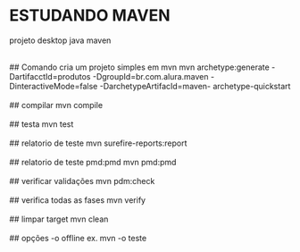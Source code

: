 # ESTUDANDO MAVEN
projeto desktop java maven

<br/>
## Comando cria um projeto simples em mvn
mvn archetype:generate -DartifacctId=produtos -DgroupId=br.com.alura.maven -DinteractiveMode=false -DarchetypeArtifacId=maven-
archetype-quickstart
<br/>
<br/>
## compilar
mvn compile
<br/>
<br/>
## testa
mvn test
<br/>
<br/>
## relatorio de teste
mvn surefire-reports:report
<br/>
<br/>
## relatorio de teste pmd:pmd
mvn pmd:pmd
<br/>
<br/>
## verificar validações
mvn pdm:check
<br/>
<br/>
## verifica todas as fases
mvn verify
<br/>
<br/>
## limpar target
mvn clean
<br/>
<br/>
## opções
-o offline
ex. mvn -o teste
